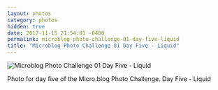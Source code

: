 ```yaml
---
layout: photos
category: photos
hidden: true
date: 2017-11-15 21:54:01 -0400
permalink: microblog-photo-challenge-01-day-five-liquid
title: "Microblog Photo Challenge 01 Day Five - Liquid"
---
```


![Microblog Photo Challenge 01 Day Five - Liquid](http://jonkit.ca/cdn/photos/2017-11-15-microblog-photo-challenge-01-day-four-up-close.jpeg)

Photo for day five of the Micro.blog Photo Challenge. Day Five - Liquid